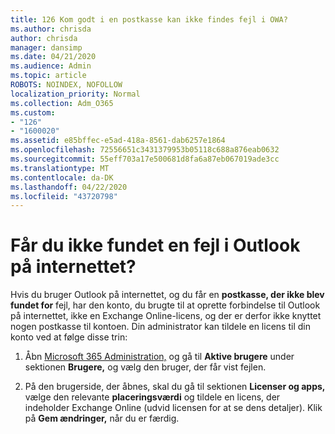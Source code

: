 ```yaml
---
title: 126 Kom godt i en postkasse kan ikke findes fejl i OWA?
ms.author: chrisda
author: chrisda
manager: dansimp
ms.date: 04/21/2020
ms.audience: Admin
ms.topic: article
ROBOTS: NOINDEX, NOFOLLOW
localization_priority: Normal
ms.collection: Adm_O365
ms.custom:
- "126"
- "1600020"
ms.assetid: e85bffec-e5ad-418a-8561-dab6257e1864
ms.openlocfilehash: 72556651c3431379953b05118c688a876eab0632
ms.sourcegitcommit: 55eff703a17e500681d8fa6a87eb067019ade3cc
ms.translationtype: MT
ms.contentlocale: da-DK
ms.lasthandoff: 04/22/2020
ms.locfileid: "43720798"
---
```

# <a name="getting-a-mailbox-not-found-error-in-outlook-on-the-web"></a>Får du ikke fundet en fejl i Outlook på internettet?

Hvis du bruger Outlook på internettet, og du får en **postkasse, der ikke blev fundet for** fejl, har den konto, du brugte til at oprette forbindelse til Outlook på internettet, ikke en Exchange Online-licens, og der er derfor ikke knyttet nogen postkasse til kontoen. Din administrator kan tildele en licens til din konto ved at følge disse trin:

1. Åbn [Microsoft 365 Administration,](https://portal.office.com/adminportal/home#/homepage) og gå til **Aktive brugere** under sektionen **Brugere,** og vælg den bruger, der får vist fejlen.

2. På den brugerside, der åbnes, skal du gå til sektionen **Licenser og apps,** vælge den relevante **placeringsværdi** og tildele en licens, der indeholder Exchange Online (udvid licensen for at se dens detaljer). Klik på **Gem ændringer,** når du er færdig.

